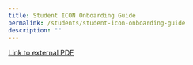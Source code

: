 ```yaml
---
title: Student ICON Onboarding Guide
permalink: /students/student-icon-onboarding-guide
description: ""
---
```

[Link to external PDF](https://canberrasec.moe.edu.sg/qql/slot/u150/2021/Students/Student%20ICON/Student%20iCON%20Onboarding%20Guide.pdf)